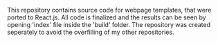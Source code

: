 This repository contains source code for webpage templates, that were ported to React.js.
All code is finalized and the results can be seen by opening 'index' file inside the 'build' folder.
The repository was created seperately to avoid the overfilling of my other repositories.
